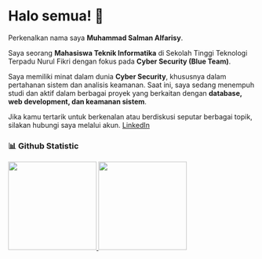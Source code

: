 # Halo semua! 👋  

Perkenalkan nama saya **Muhammad Salman Alfarisy**.  

Saya seorang **Mahasiswa Teknik Informatika** di Sekolah Tinggi Teknologi Terpadu Nurul Fikri dengan fokus pada **Cyber Security (Blue Team)**.  

Saya memiliki minat dalam dunia **Cyber Security**, khususnya dalam pertahanan sistem dan analisis keamanan. Saat ini, saya sedang menempuh studi dan aktif dalam berbagai proyek yang berkaitan dengan **database, web development, dan keamanan sistem**.  

Jika kamu tertarik untuk berkenalan atau berdiskusi seputar berbagai topik, silakan hubungi saya melalui akun. [LinkedIn](https://www.linkedin.com/in/muhsalmanzz/)  

### 📊 Github Statistic
<p align="left">
<a href="https://github.com/MuhSalmanAlfarisy">
  <img height="180em" src="https://github-readme-stats-eight-theta.vercel.app/api?username=MuhSalmanAlfarisy&show_icons=true&theme=algolia&include_all_commits=true&count_private=true"/>
  <img height="180em" src="https://github-readme-stats-eight-theta.vercel.app/api/top-langs/?username=MuhSalmanAlfarisy&layout=compact&theme=algolia"/>
</a>
</p>
